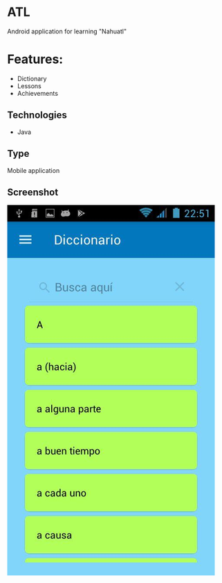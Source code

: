 # ATL
Android application for learning "Nahuatl"

# Features:
- Dictionary
- Lessons
- Achievements

## Technologies

- Java

## Type

Mobile application

## Screenshot

![Cloropeth-Map](/app/src/main/app.jpeg)

